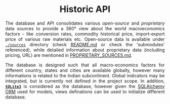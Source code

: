 <h1 align = "center">Historic API</h1>

<div align = "justify">

The database and API consolidates various *open-source* and *proprietary* data sources to provide a 360° view about the world macroeconomics factors -
like conversion rates, commodity historical price, import-export price of various raw materials etc. Open-source data is available under [`./sources`](./sources)
directory (check [README.md](./sources/README.md) or check the 'submodules' referenced), while detailed information about proprietary data (including pricing, URL)
are mentioned in [PROPRIETARY_SOURCES.md](./sources/PROPRIETARY_SOURCES.md).

The database is designed such that all macro-economics factors for different country, states and cities are available globally, however many informations is related
to the Indian subcontinent. Global indicators may be integrated, but is currently not defined in the project scope. In addition,
[**`SQLite3`**](https://www.sqlite.org/index.html) is considered as the database, however given the [SQLAlchemy ORM](https://docs.sqlalchemy.org/en/20/orm/) used
for models, views definations can be used to initialize different database.

</div>
